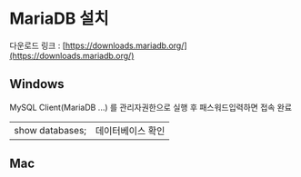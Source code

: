# MariaDB 설치

다운로드 링크 : [https://downloads.mariadb.org/](https://downloads.mariadb.org/)

## Windows

MySQL Client\(MariaDB ...\) 를 관리자권한으로 실행 후 패스워드입력하면 접속 완료

|  |  |
| :--- | :--- |
| show databases; | 데이터베이스 확인 |

## Mac

